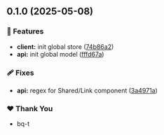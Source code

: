 ## 0.1.0 (2025-05-08)

### 🚀 Features

- **client:** init global store ([74b86a2](https://github.com/bq-t/ecommerce/commit/74b86a2))
- **api:** init global model ([fffd67a](https://github.com/bq-t/ecommerce/commit/fffd67a))

### 🩹 Fixes

- **api:** regex for Shared/Link component ([3a4971a](https://github.com/bq-t/ecommerce/commit/3a4971a))

### ❤️ Thank You

- bq-t